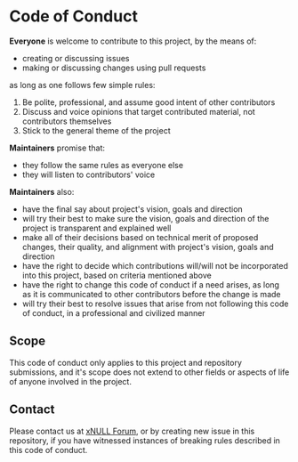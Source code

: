 
# Code of Conduct

**Everyone** is welcome to contribute to this project, by the means of:

- creating or discussing issues
- making or discussing changes using pull requests

as long as one follows few simple rules:

1. Be polite, professional, and assume good intent of other contributors
2. Discuss and voice opinions that target contributed material,
   not contributors themselves
3. Stick to the general theme of the project

**Maintainers** promise that:
 
- they follow the same rules as everyone else
- they will listen to contributors' voice

**Maintainers** also:

- have the final say about project's vision, goals and direction
- will try their best to make sure the vision, goals and direction of the project
  is transparent and explained well
- make all of their decisions based on technical merit of proposed changes, 
  their quality, and alignment with project's vision, goals and direction
- have the right to decide which contributions will/will not be incorporated
  into this project, based on criteria mentioned above
- have the right to change this code of conduct if a need arises, as long as
  it is communicated to other contributors before the change is made
- will try their best to resolve issues that arise from not following this
  code of conduct, in a professional and civilized manner

## Scope

This code of conduct only applies to this project and repository submissions, 
and it's scope does not extend to other fields or aspects of life of anyone involved in the project.

## Contact

Please contact us at [xNULL Forum](https://www.x-null.net/forums/forum.php), or by creating
new issue in this repository, if you have witnessed instances of breaking rules
described in this code of conduct.